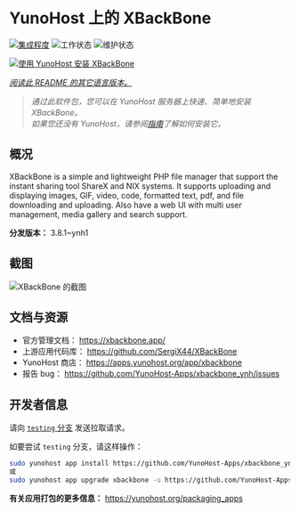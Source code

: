 <!--
注意：此 README 由 <https://github.com/YunoHost/apps/tree/master/tools/readme_generator> 自动生成
请勿手动编辑。
-->

# YunoHost 上的 XBackBone

[![集成程度](https://apps.yunohost.org/badge/integration/xbackbone)](https://ci-apps.yunohost.org/ci/apps/xbackbone/)
![工作状态](https://apps.yunohost.org/badge/state/xbackbone)
![维护状态](https://apps.yunohost.org/badge/maintained/xbackbone)

[![使用 YunoHost 安装 XBackBone](https://install-app.yunohost.org/install-with-yunohost.svg)](https://install-app.yunohost.org/?app=xbackbone)

*[阅读此 README 的其它语言版本。](./ALL_README.md)*

> *通过此软件包，您可以在 YunoHost 服务器上快速、简单地安装 XBackBone。*  
> *如果您还没有 YunoHost，请参阅[指南](https://yunohost.org/install)了解如何安装它。*

## 概况

XBackBone is a simple and lightweight PHP file manager that support the instant sharing tool ShareX and NIX systems. It supports uploading and displaying images, GIF, video, code, formatted text, pdf, and file downloading and uploading. Also have a web UI with multi user management, media gallery and search support.


**分发版本：** 3.8.1~ynh1

## 截图

![XBackBone 的截图](./doc/screenshots/screenshot.png)

## 文档与资源

- 官方管理文档： <https://xbackbone.app/>
- 上游应用代码库： <https://github.com/SergiX44/XBackBone>
- YunoHost 商店： <https://apps.yunohost.org/app/xbackbone>
- 报告 bug： <https://github.com/YunoHost-Apps/xbackbone_ynh/issues>

## 开发者信息

请向 [`testing` 分支](https://github.com/YunoHost-Apps/xbackbone_ynh/tree/testing) 发送拉取请求。

如要尝试 `testing` 分支，请这样操作：

```bash
sudo yunohost app install https://github.com/YunoHost-Apps/xbackbone_ynh/tree/testing --debug
或
sudo yunohost app upgrade xbackbone -u https://github.com/YunoHost-Apps/xbackbone_ynh/tree/testing --debug
```

**有关应用打包的更多信息：** <https://yunohost.org/packaging_apps>
